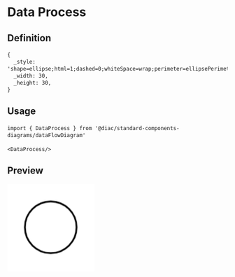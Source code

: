 # Data Process

## Definition

```
{
  _style: 'shape=ellipse;html=1;dashed=0;whiteSpace=wrap;perimeter=ellipsePerimeter;',
  _width: 30,
  _height: 30,
}
```

## Usage

```
import { DataProcess } from '@diac/standard-components-diagrams/dataFlowDiagram'

<DataProcess/>
```

## Preview

<img src="./data-process.png" width="200"/>
